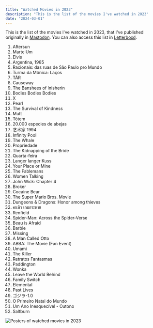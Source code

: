 ```yaml
---
title: "Watched Movies in 2023"
description: "This is the list of the movies I've watched in 2023"
date: "2024-03-01"
---
```


This is the list of the movies I've watched in 2023, that I've published originally in [Mastodon](https://kolektiva.social/@shadowmaru/109644665735592169). You can also access this list in [Letterboxd](https://letterboxd.com/shadowmaru/list/watched-in-2023/).

1. Aftersun
2. Marte Um
3. Elvis
4. Argentina, 1985
5. Racionais: das ruas de São Paulo pro Mundo
6. Turma da Mônica: Laços
7. TÁR
8. Causeway
9. The Banshees of Inisherin
10. Bodies Bodies Bodies
11. X
12. Pearl
13. The Survival of Kindness
14. Mutt
15. Tótem
16. 20.000 especies de abejas
17. 艺术家 1994
18. Infinity Pool
19. The Whale
20. Propriedade
21. The Kidnapping of the Bride
22. Quarta-feira
23. Langer langer Kuss
24. Your Place or Mine
25. The Fablemans
26. Women Talking
27. John Wick: Chapter 4
28. Broker
29. Cocaine Bear
30. The Super Mario Bros. Movie
31. Dungeons & Dragons: Honor among thieves
32. คนหิว เกมกระหาย
33. Renfield
34. Spider-Man: Across the Spider-Verse
35. Beau is Afraid
36. Barbie
37. Missing
38. A Man Called Otto
39. ABBA: The Movie (Fan Event)
40. Umami
41. The Killer
42. Retratos Fantasmas
43. Paddington
44. Wonka
45. Leave the World Behind
46. Family Switch
47. Elemental
48. Past Lives
49. ゴジラ-1.0
50. O Primeiro Natal do Mundo
51. Um Ano Inesquecível - Outono
52. Saltburn

![Posters of watched movies in 2023](/images/posts/watched-movies-2023.png)
